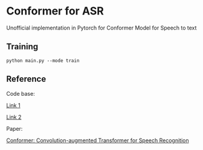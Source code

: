 # Conformer for ASR

Unofficial implementation in Pytorch for Conformer Model for Speech to text


## Training
```
python main.py --mode train
```
## Reference

Code base:

[Link 1](https://github.com/park-cheol/ASR-Conformer/blob/master/model/conformer.py)

[Link 2](https://github.com/sooftware/conformer/blob/main/conformer/model.py)

Paper:

[Conformer: Convolution-augmented Transformer for Speech Recognition](https://arxiv.org/pdf/2005.08100.pdf)